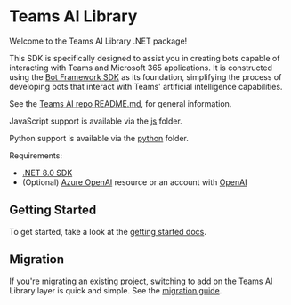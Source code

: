 # Teams AI Library

Welcome to the Teams AI Library .NET package! 

This SDK is specifically designed to assist you in creating bots capable of interacting with Teams and Microsoft 365 applications. It is constructed using the [Bot Framework SDK](https://github.com/microsoft/botbuilder-dotnet) as its foundation, simplifying the process of developing bots that interact with Teams' artificial intelligence capabilities. 

See the [Teams AI repo README.md](https://github.com/microsoft/teams-ai), for general information.

JavaScript support is available via the [js](https://github.com/microsoft/teams-ai/tree/main/js) folder.

Python support is available via the [python](https://github.com/microsoft/teams-ai/tree/main/python) folder.

Requirements:

*   [.NET 8.0 SDK](https://dotnet.microsoft.com/download/dotnet/8.0)
*   (Optional) [Azure OpenAI](https://azure.microsoft.com/en-us/products/ai-services/openai-service) resource or an account with [OpenAI](https://platform.openai.com/)


## Getting Started

To get started, take a look at the [getting started docs](https://github.com/microsoft/teams-ai/blob/main/getting-started/README.md).

## Migration

If you're migrating an existing project, switching to add on the Teams AI Library layer is quick and simple. See the [migration guide](https://github.com/microsoft/teams-ai/blob/main/getting-started/MIGRATION/02.DOTNET.md).
